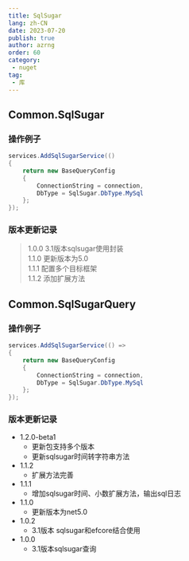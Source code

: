 ```yaml
---
title: SqlSugar
lang: zh-CN
date: 2023-07-20
publish: true
author: azrng
order: 60
category:
 - nuget
tag:
 - 库
---
```

## Common.SqlSugar

### 操作例子

```c#
services.AddSqlSugarService(() 
{
    return new BaseQueryConfig
    {
        ConnectionString = connection,
        DbType = SqlSugar.DbType.MySql
    };
});
```

### 版本更新记录

>1.0.0 3.1版本sqlsugar使用封装  
>1.1.0 更新版本为5.0   
>1.1.1 配置多个目标框架   
>1.1.2 添加扩展方法

## Common.SqlSugarQuery

### 操作例子

```c#
services.AddSqlSugarService(() =>
{
    return new BaseQueryConfig
    {
        ConnectionString = connection,
        DbType = SqlSugar.DbType.MySql
    };
});
```

### 版本更新记录

* 1.2.0-beta1
  * 更新包支持多个版本
  * 更新sqlsugar时间转字符串方法
* 1.1.2
  * 扩展方法完善
* 1.1.1
  * 增加sqlsugar时间、小数扩展方法，输出sql日志
* 1.1.0
  * 更新版本为net5.0
* 1.0.2
  * 3.1版本 sqlsugar和efcore结合使用 
* 1.0.0
  * 3.1版本sqlsugar查询